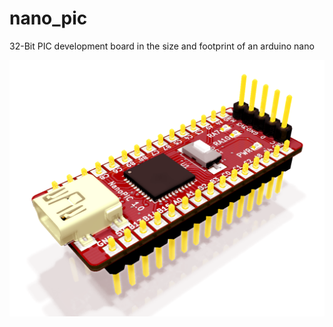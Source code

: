 # nano_pic
32-Bit PIC development board in the size and footprint of an arduino nano

<img src="https://github.com/heikostrohmeier/nano_pic/blob/master/render/pic_nano_1.png" width="640">
